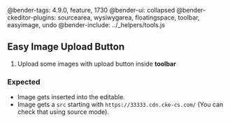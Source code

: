 @bender-tags: 4.9.0, feature, 1730
@bender-ui: collapsed
@bender-ckeditor-plugins: sourcearea, wysiwygarea, floatingspace, toolbar, easyimage, undo
@bender-include: ../_helpers/tools.js

## Easy Image Upload Button

1. Upload some images with upload button inside **toolbar**

### Expected

* Image gets inserted into the editable.
* Image gets a `src` starting with `https://33333.cdn.cke-cs.com/` (You can check that using source mode).

